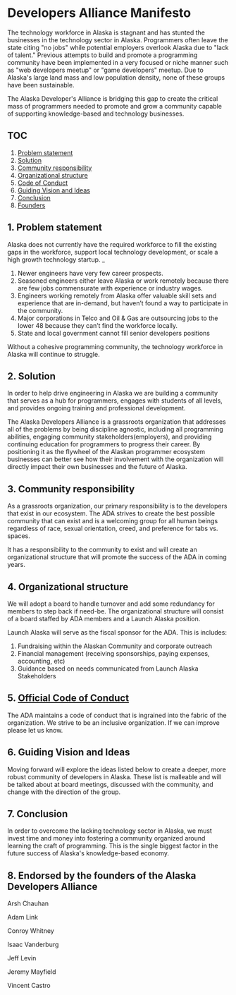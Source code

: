 # Developers Alliance Manifesto

The technology workforce in Alaska is stagnant and has stunted the businesses in the technology sector in Alaska. Programmers often leave the state citing "no jobs" while potential employers overlook Alaska due to "lack of talent." Previous attempts to build and promote a programming community have been implemented in a very focused or niche manner such as "web developers meetup" or "game developers" meetup. Due to Alaska's large land mass and low population density, none of these groups have been sustainable.

The Alaska Developer's Alliance is bridging this gap to create the critical mass of programmers needed to promote and grow a community capable of supporting knowledge-based and technology businesses.

## TOC

<!-- vscode-markdown-toc -->
1. [Problem statement](#Problemstatement)
2. [Solution](#Solution)
3. [Community responsibility](#Communityresponsibility)
4. [Organizational structure](#Organizationalstructure)
5. [Code of Conduct](#CodeOfConduct.md)
6. [Guiding Vision and Ideas](#GuidingVisionandIdeas)
7. [Conclusion](#Conclusion)
8. [Founders](#Founders)

<!-- vscode-markdown-toc-config
	numbering=true
	autoSave=true
	/vscode-markdown-toc-config -->
<!-- /vscode-markdown-toc -->


## 1. <a name='Problemstatement'></a>Problem statement

Alaska does not currently have the required workforce to fill the existing gaps in the workforce, support local technology development, or scale a high growth technology startup. _

1. Newer engineers have very few career prospects.
2. Seasoned engineers either leave Alaska or work remotely because there are few jobs commensurate with experience or industry wages.
3. Engineers working remotely from Alaska offer valuable skill sets and experience that are in-demand, but haven’t found a way to participate in the community.
4. Major corporations in Telco and Oil & Gas are outsourcing jobs to the lower 48 because they can’t find the workforce locally.
5. State and local government cannot fill senior developers positions

Without a cohesive programming community, the technology workforce in Alaska will continue to struggle.

## 2. <a name='Solution'></a>Solution

In order to help drive engineering in Alaska we are building a community that serves as a hub for programmers, engages with students of all levels, and provides ongoing training and professional development.

The Alaska Developers Alliance is a grassroots organization that addresses all of the problems by being discipline agnostic, including all programming abilities, engaging community stakeholders(employers), and providing continuing education for programmers to progress their career. By positioning it as the flywheel of the Alaskan programmer ecosystem businesses can better see how their involvement with the organization will directly impact their own businesses and the future of Alaska.

## 3. <a name='Communityresponsibility'></a>Community responsibility

As a grassroots organization, our primary responsibility is to the developers that exist in our ecosystem. The ADA strives to create the best possible community that can exist and is a welcoming group for all human beings regardless of race, sexual orientation, creed, and preference for tabs vs. spaces.

It has a responsibility to the community to exist and will create an organizational structure that will promote the success of the ADA in coming years.

## 4. <a name='Organizationalstructure'></a>Organizational structure

We will adopt a board to handle turnover and add some redundancy for members to step back if need-be. The organizational structure will consist of a board staffed by ADA members and a Launch Alaska position.

Launch Alaska will serve as the fiscal sponsor for the ADA. This is includes:

1. Fundraising within the Alaskan Community and corporate outreach
2. Financial management (receiving sponsorships, paying expenses, accounting, etc)
3. Guidance based on needs communicated from Launch Alaska Stakeholders

## 5. <a name='CodeOfConduct'></a>[Official Code of Conduct](code-of-conduct.md)

The ADA maintains a code of conduct that is ingrained into the fabric of the organization. We strive to be an inclusive organization. If we can improve please let us know.

## 6. <a name='GuidingVisionandIdeas'></a>Guiding Vision and Ideas

Moving forward will explore the ideas listed below to create a deeper, more robust community of developers in Alaska. These list is malleable and will be talked about at board meetings, discussed with the community, and change with the direction of the group.

## 7. <a name='Conclusion'></a>Conclusion

In order to overcome the lacking technology sector in Alaska, we must invest time and money into fostering a community organized around learning the craft of programming. This is the single biggest factor in the future success of Alaska's knowledge-based economy.

## 8. <a name="Founders"></a>Endorsed by the founders of the Alaska Developers Alliance

Arsh Chauhan

Adam Link

Conroy Whitney

Isaac Vanderburg

Jeff Levin

Jeremy Mayfield

Vincent Castro